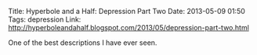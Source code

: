 Title: Hyperbole and a Half: Depression Part Two
Date: 2013-05-09 01:50
Tags: depression
Link: http://hyperboleandahalf.blogspot.com/2013/05/depression-part-two.html

One of the best descriptions I have ever seen.